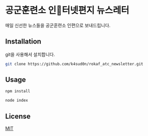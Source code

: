 # 공군훈련소 인터넷편지 뉴스레터

매일 신선한 뉴스들을 공군훈련소 인편으로 보내드립니다.

## Installation

git을 사용해서 설치합니다.

```bash
git clone https://github.com/k4sud0n/rokaf_atc_newsletter.git
```

## Usage

```bash
npm install
```

```bash
node index
```

## License

[MIT](https://choosealicense.com/licenses/mit/)
